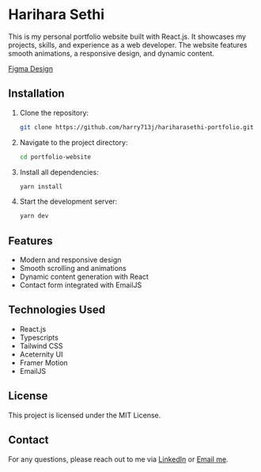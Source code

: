 # Harihara Sethi

This is my personal portfolio website built with React.js. It showcases my projects, skills, and experience as a web developer. The website features smooth animations, a responsive design, and dynamic content.

[Figma Design](<https://www.figma.com/design/5UP41iluyEMjrXEMNLs1U3/Portfolio-Website-(Copy)?node-id=6970-147&t=nIl6RmPww4X9T5hd-1>)

## Installation

1. Clone the repository:
   ```bash
   git clone https://github.com/harry713j/hariharasethi-portfolio.git
   ```
2. Navigate to the project directory:
   ```bash
   cd portfolio-website
   ```
3. Install all dependencies:
   ```bash
   yarn install
   ```
4. Start the development server:
   ```bash
   yarn dev
   ```

## Features

- Modern and responsive design
- Smooth scrolling and animations
- Dynamic content generation with React
- Contact form integrated with EmailJS

## Technologies Used

- React.js
- Typescripts
- Tailwind CSS
- Aceternity UI
- Framer Motion
- EmailJS

## License

This project is licensed under the MIT License.

## Contact

For any questions, please reach out to me via [LinkedIn](https://www.linkedin.com/in/harihara-sethi-997295230/) or [Email me](harrylikeit@gmail.com).
